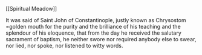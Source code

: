 [[Spiritual Meadow]]
 
It was said of Saint John of Constantinople, justly known as Chrysostom =golden mouth for the purity and the brilliance of his teaching and the splendour of his eloquence, that from the day he received the salutary sacrament of baptism, he neither swore nor required anybody else to swear, nor lied, nor spoke, nor listened to witty words.
